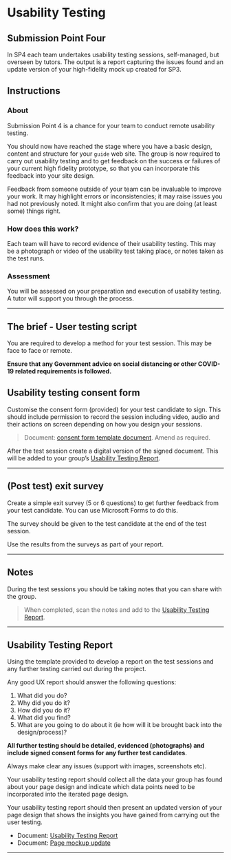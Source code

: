 # Usability Testing

## Submission Point Four

In SP4 each team undertakes usability testing sessions, self-managed, but overseen by tutors. The output is a report capturing the issues found and an update version of your high-fidelity mock up created for SP3.

## Instructions

### About

Submission Point 4 is a chance for your team to conduct remote usability testing.

You should now have reached the stage where you have a basic design, content and structure for your `guide` web site. The group is now required to carry out usability testing and to get feedback on the success or failures of your current high fidelity prototype, so that you can incorporate this feedback into your site design.

Feedback from someone outside of your team can be invaluable to improve your work. It may highlight errors or inconsistencies; it may raise issues you had not previously noted. It might also confirm that you are doing (at least some) things right.

### How does this work?

Each team will have to record evidence of their usability testing. This may be a photograph or video of the usability test taking place, or notes taken as the test runs.

### Assessment

You will be assessed on your preparation and execution of usability testing. A tutor will support you through the process.

---

## The brief - User testing script

You are required to develop a method for your test session. This may be face to face or remote.

**Ensure that any Government advice on social distancing or other COVID-19 related requirements is followed.**

## Usability testing consent form

Customise the consent form (provided) for your test candidate to sign. This should include permission to record the session including video, audio and their actions on screen depending on how you design your sessions.

> Document: [consent form template document](consent_form.md). Amend as required.

After the test session create a digital version of the signed document. This will be added to your group’s [Usability Testing Report](usability_testing_report.md).

---

## (Post test) exit survey

Create a simple exit survey (5 or 6 questions) to get further feedback from your test candidate. You can use Microsoft Forms to do this.

The survey should be given to the test candidate at the end of the test session.

Use the results from the surveys as part of your report.

---

## Notes

During the test sessions you should be taking notes that you can share with the group.

> When completed, scan the notes and add to the [Usability Testing Report](usability_testing_report.md).

---

## Usability Testing Report

Using the template provided to develop a report on the test sessions and any further testing carried out during the project.

Any good UX report should answer the following questions:

1. What did you do?
1. Why did you do it?
1. How did you do it?
1. What did you find?
1. What are you going to do about it (ie how will it be brought back into the design/process)?

**All further testing should be detailed, evidenced (photographs) and include signed consent forms for any further test candidates**.

Always make clear any issues (support with images, screenshots etc).

Your usability testing report should collect all the data your group has found about your page design and indicate which data points need to be incorporated into the iterated page design.

Your usability testing report should then present an updated version of your page design that shows the insights you have gained from carrying out the user testing.

- Document: [Usability Testing Report](usability_testing_report.md)
- Document: [Page mockup update](page-mockup-update.md)

---
